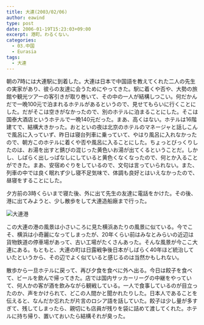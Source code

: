 ```yaml
---
title: 大連(2003/02/06)
author: eawind
type: post
date: 2006-01-19T15:23:03+09:00
excerpt: 港町。わるくない。
categories:
  - 03.中国
  - Eurasia
tags:
  - 大連
---
```

朝の7時には大連駅に到着した。大連は日本で中国語を教えてくれた二人の先生の実家があり、彼らの友達に会うためにやってきた。駅に着くや否や、大勢の旅館や観光ツアーの客引きが取り巻いて、その中の一人が結構しつこい。何だかんだで一晩100元で泊まれるホテルがあるというので、見せてもらいに行くことにした。だがそこは空きがなかったので、別のホテルに泊まることにした。そこは国泰大酒店というホテルで一晩140元だった。まあ、高くはない。ホテルは16階建てで、結構大きかった。おとといの夜は北京のホテルのマネージャと話しこんで風呂に入っていず、昨日は寝台列車に乗っていて、やはり風呂に入れなかったので、朝方このホテルに着くや否や風呂に入ることにした。ちょっとびっくりしたのは、お湯を出すと錆びの混じった黄色いお湯が出てくるということだ。しかし、しばらく出しっぱなしにしていると黄色くなくなったので、何とか入ることができた。まあ、安宿めぐりをしているので、文句は言っていられない。また、列車の中では良く眠れず少し寝不足気味で、体調も良好とはいえなかったので、昼寝をすることにした。

夕方前の3時くらいまで寝た後、外に出て先生の友達に電話をかけた。その後、港に出てみようと、少し散歩をして大連造船廠まで行った。

![大連港](/img/2006/01/2003020611052811.jpg)

この大連の港の風景は小さいころに見た横浜あたりの風景に似ている。今でこそ、横浜は小奇麗になってしまったが、20年くらい前はみなとみらいの近辺は貨物鉄道の停車場があって、古い工場がたくさんあった。そんな風景が今ここ大連にある。もともと、大連の町は日露戦争後日本がしばらく40年ほど統治していたというから、その辺でよく似ていると感じるのは当然かもしれない。

散歩から一旦ホテルに戻って、再び夕食を食べに外へ出る。今日は餃子を食べて、ビールを飲んで帰ってきた。店では国内サッカーリーグの中継をやっていて、何人かの客が酒を飲みながら観戦している。一人で食事しているのが目立ったのか、声をかけられて、どこの人間かと聞かれたりした。日本人であることを伝えると、なんだか忘れたが片言のロシア語を話していた。餃子は少し量が多すぎて、残してしまったら、親切にも店員が残りを袋に詰めて渡してくれた。ホテルに持ち帰り、置いておいたら結構それが臭った。
